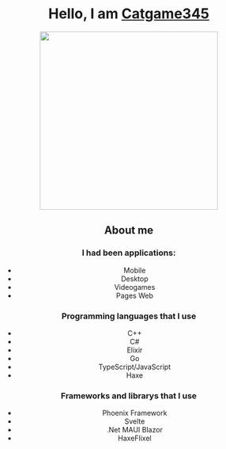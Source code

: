 <div align="center">
  <h1>Hello, I am <a href="https://github.com/catgame345">Catgame345</a></h1>
  <img height="360px" width="360px" src="https://www.dropbox.com/scl/fi/myepc079fcnrd0xbu7equ/5916055.jpg?rlkey=q80s4cxu0w44adbtdkctw5f86&st=qpd83y18&dl=0&raw=1" />
  <div>
    <h2>About me</h2>
    <h3>I had been applications: </h3>
    <ul>
      <li>Mobile</li>
      <li>Desktop</li>
      <li>Videogames</li>
      <li>Pages Web</li>
    </ul>
  </div>
  
  <div>
    <h3>Programming languages that I use</h3>
    <ul>
      <li>C++</li>
      <li>C#</li>
      <li>Elixir</li>
      <li>Go</li>
      <li>TypeScript/JavaScript</li>
      <li>Haxe</li>
    </ul>
  </div>
  <div>
    <h3>Frameworks and librarys that I use</h3>
    <ul>
      <li>Phoenix Framework</li>
      <li>Svelte</li>
      <li>.Net MAUI Blazor</li>
      <li>HaxeFlixel</li>
    </ul>
  </div>
</div>
